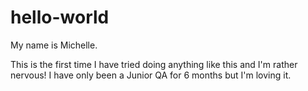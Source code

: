 # hello-world

My name is Michelle.

This is the first time I have tried doing anything like this and I'm rather nervous!  I have only been a Junior QA for 6 months but I'm loving it.
